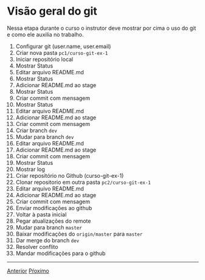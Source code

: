 # Visão geral do git

Nessa etapa durante o curso o instrutor deve mostrar por cima o uso do git e como ele auxilia no trabalho.

1. Configurar git (user.name, user.email)
1. Criar nova pasta `pc1/curso-git-ex-1`
1. Iniciar repositório local
1. Mostrar Status
1. Editar arquivo README.md
1. Mostrar Status
1. Adicionar README.md ao stage
1. Mostrar Status
1. Criar commit com mensagem 
1. Mostrar Status
1. Editar arquivo README.md
1. Adicionar README.md ao stage
1. Criar commit com mensagem 
1. Criar branch `dev`
1. Mudar para branch `dev`
1. Editar arquivo README.md
1. Adicionar README.md ao stage
1. Criar commit com mensagem 
1. Mostrar Status
1. Mostrar log
1. Criar repositório no Github (curso-git-ex-1)
1. Clonar repositorio em outra pasta `pc2/curso-git-ex-1`
1. Editar arquivo README.md
1. Adicionar README.md ao stage
1. Criar commit com mensagem 
1. Enviar modificações ao github
1. Voltar à pasta inicial
1. Pegar atualizações do remote
1. Mudar para branch `master`
1. Baixar modificações do `origin/master` para `master`
1. Dar merge do branch `dev`
1. Resolver conflito
1. Mandar modificações para o github

---

[Anterior](motivacao.md)
[Pŕoximo](configurando-o-git.md)
